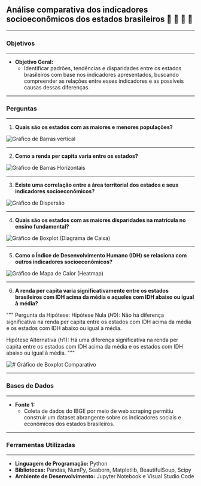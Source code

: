 ## Análise comparativa dos indicadores socioeconômicos dos estados brasileiros  🚀 🚀 🚀 🚀

---

### Objetivos

---

* **Objetivo Geral:**
  * Identificar padrões, tendências e disparidades entre os estados brasileiros com base nos indicadores apresentados, buscando compreender as relações entre esses indicadores e as possíveis causas dessas diferenças.

---

### Perguntas

---

1. **Quais são os estados com as maiores e menores populações?**

![Gráfico de Barras vertical](projetofinal3/graficos/img1.png)

---

2. **Como a renda per capita varia entre os estados?**

![Gráfico de Barras Horizontais](projetofinal3/graficos/img2.png)

---

3. **Existe uma correlação entre a área territorial dos estados e seus indicadores socioeconômicos?**

![Gráfico de Dispersão](projetofinal3/graficos/img3.png)

---

4. **Quais são os estados com as maiores disparidades na matrícula no ensino fundamental?**

![Gráfico de Boxplot (Diagrama de Caixa)](projetofinal3/graficos/img4.png)

---

5. **Como o Índice de Desenvolvimento Humano (IDH) se relaciona com outros indicadores socioeconômicos?**

![Gráfico de Mapa de Calor (Heatmap)](projetofinal3/graficos/img5.png)

---

6. **A renda per capita varia significativamente entre os estados brasileiros com IDH acima da média e aqueles com IDH abaixo ou igual à média?**

"""
Pergunta da Hipótese:
Hipótese Nula (𝐻0): Não há diferença significativa na renda per capita entre os estados com IDH acima da média e os estados com IDH abaixo ou igual à média.

Hipótese Alternativa (𝐻1): Há uma diferença significativa na renda per capita entre os estados com IDH acima da média e os estados com IDH abaixo ou igual à média.
"""

![# Gráfico de Boxplot Comparativo](projetofinal3/graficos/img6.png)

---

### Bases de Dados

---

* **Fonte 1:**
  * Coleta de dados do IBGE por meio de web scraping permitiu construir um dataset abrangente sobre os indicadores sociais e econômicos dos estados brasileiros.

---

### Ferramentas Utilizadas

---

* **Linguagem de Programação:** Python
* **Bibliotecas:** Pandas, NumPy, Seaborn, Matplotlib, BeautifulSoup, Scipy
* **Ambiente de Desenvolvimento:** Jupyter Notebook e Visual Studio Code